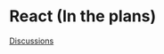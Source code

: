 # React (In the plans)

[Discussions](https://github.com/nikolaiborisik/front-end-roadmap/discussions/categories/react)
